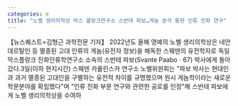 ```yaml
---
categories: e
title: "노벨 생리의학상 막스 플랑크연구소 스반테 파보…게놈 분석 통한 인류 진화 연구"
---
```

【뉴스퀘스트=김형근 과학전문 기자】 2022년도 올해 영예의 노벨 생리의학상은 네안데르탈인 등 멸종된 고대 인류의 게놈(유전자 정보)을 해독한 스웨덴의 유전학자로 독일 막스플랑크 진화인류학연구소 소속의 스반테 파보(Svante Paaboㆍ67) 박사에게 돌아갔다.3일(이하 현지시간) 스웨덴 카롤린스카 연구소 노벨위원회는 "파보 박사는 현대인과 과거 멸종된 고대인을 구별하는 유전적 차이를 규명했으며 원시 게놈학이라는 새로운 학문분야를 확립했다"며 "인류 진화 부문 연구와 관련한 공로를 인정"해 스반테 파보에게 노벨 생리의학상을 수여하